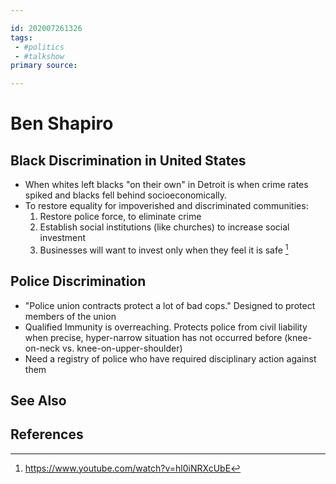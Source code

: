 ```yaml
---

id: 202007261326
tags:
 - #politics
 - #talkshow
primary source:

---
```


# Ben Shapiro

## Black Discrimination in United States
- When whites left blacks "on their own" in Detroit is when crime rates spiked and blacks fell behind socioeconomically.
- To restore equality for impoverished and discriminated communities:
	1. Restore police force, to eliminate crime
	2. Establish social institutions (like churches) to increase social investment
	3. Businesses will want to invest only when they feel it is safe [^1]

## Police Discrimination
- "Police union contracts protect a lot of bad cops." Designed to protect members of the union
- Qualified Immunity is overreaching. Protects police from civil liability when precise, hyper-narrow situation has not occurred before (knee-on-neck vs. knee-on-upper-shoulder)
- Need a registry of police who have required disciplinary action against them

## See Also

## References

[^1]: https://www.youtube.com/watch?v=hl0iNRXcUbE

